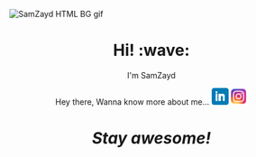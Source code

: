 ![SamZayd HTML BG gif](https://github.com/SamZayd/HTML-CSS/blob/main/readme%20file/ezgif.com-gif-maker.gif)
<h1 align='center'> Hi! :wave:</h1>
<p align='center'>
I'm SamZayd
</p>
<p align='center'>
Hey there, Wanna know more about me... <a href="https://www.linkedin.com/in/sadaf-khan-2a443912a/"><img height="30" src="https://github.com/SamZayd/HTML-CSS/blob/main/readme%20file/linkedin.png?raw=true"></a>
<a href="https://www.instagram.com/sam_zayd/"><img height="30" src="https://github.com/SamZayd/HTML-CSS/blob/main/readme%20file/instagram.png?raw=true"></a>
</p>
<h1 align='center'><i>Stay awesome!</i></h1>
